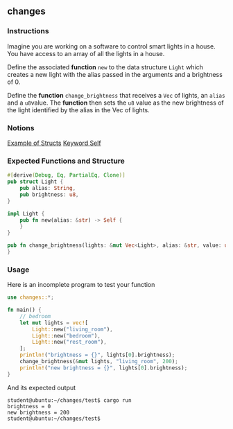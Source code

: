 ## changes

### Instructions

Imagine you are working on a software to control smart lights in a house. You have access to an array of all the lights in a house.

Define the associated **function** `new` to the data structure `Light` which creates a new light with the alias passed in the arguments and a brightness of 0.

Define the **function** `change_brightness` that receives a `Vec` of lights, an `alias` and a `u8`value. The **function** then sets the `u8` value as the new brightness of the light identified by the alias in the Vec of lights.

### Notions

[Example of Structs](https://doc.rust-lang.org/book/ch05-02-example-structs.html)
[Keyword Self](https://doc.rust-lang.org/std/keyword.Self.html)

### Expected Functions and Structure

```rust
#[derive(Debug, Eq, PartialEq, Clone)]
pub struct Light {
	pub alias: String,
	pub brightness: u8,
}

impl Light {
	pub fn new(alias: &str) -> Self {
	}
}

pub fn change_brightness(lights: &mut Vec<Light>, alias: &str, value: u8) {
}
```

### Usage

Here is an incomplete program to test your function

```rust
use changes::*;

fn main() {
	// bedroom
	let mut lights = vec![
		Light::new("living_room"),
		Light::new("bedroom"),
		Light::new("rest_room"),
	];
	println!("brightness = {}", lights[0].brightness);
	change_brightness(&mut lights, "living_room", 200);
	println!("new brightness = {}", lights[0].brightness);
}
```

And its expected output

```console
student@ubuntu:~/changes/test$ cargo run
brightness = 0
new brightness = 200
student@ubuntu:~/changes/test$
```
